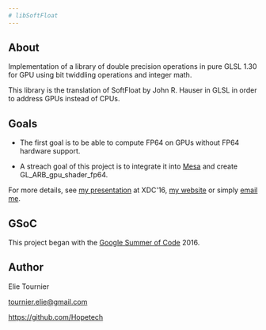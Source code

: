 ```yaml
---
# libSoftFloat
---
```



## About

Implementation of a library of double precision operations in pure GLSL 1.30 for GPU using bit twiddling operations and integer math.

This library is the translation of SoftFloat by John R. Hauser in GLSL in order to address GPUs instead of CPUs.


## Goals

* The first goal is to be able to compute FP64 on GPUs without FP64 hardware support.

* A streach goal of this project is to integrate it into [Mesa](https://www.mesa3d.org) and create GL\_ARB\_gpu\_shader\_fp64.

For more details, see [my presentation](https://github.com/Hopetech/XDC2016) at XDC'16, [my website](https://hopetech.github.io/) or simply [email me](#author).


## GSoC

This project began with the [Google Summer of Code](https://developers.google.com/open-source/gsoc/) 2016.


## Author

Elie Tournier

tournier.elie@gmail.com

https://github.com/Hopetech
